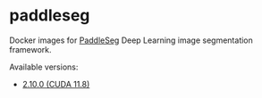 # paddleseg
Docker images for [PaddleSeg](https://github.com/PaddlePaddle/PaddleSeg) Deep Learning image segmentation framework.

Available versions:

* [2.10.0 (CUDA 11.8)](2.10.0_cuda11.8)

